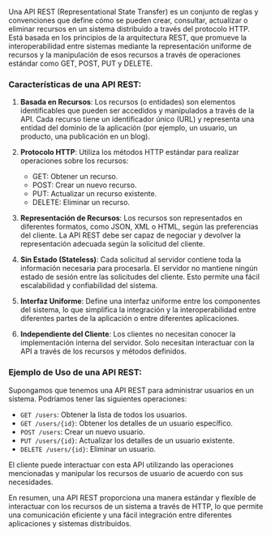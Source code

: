 Una API REST (Representational State Transfer) es un conjunto de reglas y convenciones que define cómo se pueden crear, consultar, actualizar o eliminar recursos en un sistema distribuido a través del protocolo HTTP. Está basada en los principios de la arquitectura REST, que promueve la interoperabilidad entre sistemas mediante la representación uniforme de recursos y la manipulación de esos recursos a través de operaciones estándar como GET, POST, PUT y DELETE.

### Características de una API REST:

1. **Basada en Recursos**: Los recursos (o entidades) son elementos identificables que pueden ser accedidos y manipulados a través de la API. Cada recurso tiene un identificador único (URL) y representa una entidad del dominio de la aplicación (por ejemplo, un usuario, un producto, una publicación en un blog).

2. **Protocolo HTTP**: Utiliza los métodos HTTP estándar para realizar operaciones sobre los recursos:
   - GET: Obtener un recurso.
   - POST: Crear un nuevo recurso.
   - PUT: Actualizar un recurso existente.
   - DELETE: Eliminar un recurso.

3. **Representación de Recursos**: Los recursos son representados en diferentes formatos, como JSON, XML o HTML, según las preferencias del cliente. La API REST debe ser capaz de negociar y devolver la representación adecuada según la solicitud del cliente.

4. **Sin Estado (Stateless)**: Cada solicitud al servidor contiene toda la información necesaria para procesarla. El servidor no mantiene ningún estado de sesión entre las solicitudes del cliente. Esto permite una fácil escalabilidad y confiabilidad del sistema.

5. **Interfaz Uniforme**: Define una interfaz uniforme entre los componentes del sistema, lo que simplifica la integración y la interoperabilidad entre diferentes partes de la aplicación o entre diferentes aplicaciones.

6. **Independiente del Cliente**: Los clientes no necesitan conocer la implementación interna del servidor. Solo necesitan interactuar con la API a través de los recursos y métodos definidos.

### Ejemplo de Uso de una API REST:

Supongamos que tenemos una API REST para administrar usuarios en un sistema. Podríamos tener las siguientes operaciones:

- `GET /users`: Obtener la lista de todos los usuarios.
- `GET /users/{id}`: Obtener los detalles de un usuario específico.
- `POST /users`: Crear un nuevo usuario.
- `PUT /users/{id}`: Actualizar los detalles de un usuario existente.
- `DELETE /users/{id}`: Eliminar un usuario.

El cliente puede interactuar con esta API utilizando las operaciones mencionadas y manipular los recursos de usuario de acuerdo con sus necesidades.

En resumen, una API REST proporciona una manera estándar y flexible de interactuar con los recursos de un sistema a través de HTTP, lo que permite una comunicación eficiente y una fácil integración entre diferentes aplicaciones y sistemas distribuidos.